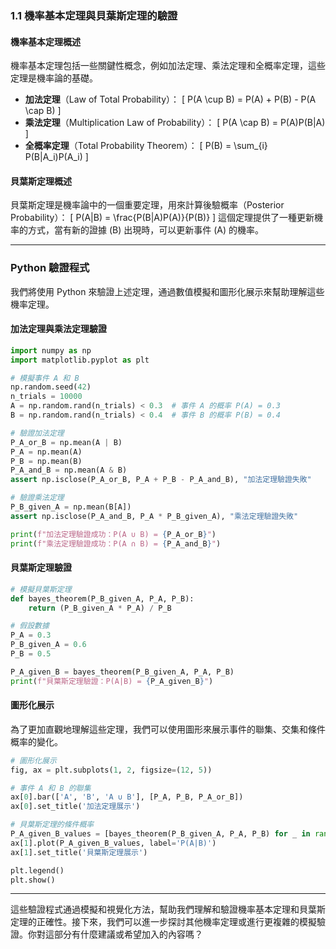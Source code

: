 ### 1.1 機率基本定理與貝葉斯定理的驗證

#### 機率基本定理概述

機率基本定理包括一些關鍵性概念，例如加法定理、乘法定理和全概率定理，這些定理是機率論的基礎。

- **加法定理**（Law of Total Probability）：
  \[
  P(A \cup B) = P(A) + P(B) - P(A \cap B)
  \]
- **乘法定理**（Multiplication Law of Probability）：
  \[
  P(A \cap B) = P(A)P(B|A)
  \]
- **全概率定理**（Total Probability Theorem）：
  \[
  P(B) = \sum_{i} P(B|A_i)P(A_i)
  \]

#### 貝葉斯定理概述

貝葉斯定理是機率論中的一個重要定理，用來計算後驗概率（Posterior Probability）：
\[
P(A|B) = \frac{P(B|A)P(A)}{P(B)}
\]
這個定理提供了一種更新機率的方式，當有新的證據 \(B\) 出現時，可以更新事件 \(A\) 的機率。

---

### Python 驗證程式

我們將使用 Python 來驗證上述定理，通過數值模擬和圖形化展示來幫助理解這些機率定理。

#### 加法定理與乘法定理驗證

```python
import numpy as np
import matplotlib.pyplot as plt

# 模擬事件 A 和 B
np.random.seed(42)
n_trials = 10000
A = np.random.rand(n_trials) < 0.3  # 事件 A 的概率 P(A) = 0.3
B = np.random.rand(n_trials) < 0.4  # 事件 B 的概率 P(B) = 0.4

# 驗證加法定理
P_A_or_B = np.mean(A | B)
P_A = np.mean(A)
P_B = np.mean(B)
P_A_and_B = np.mean(A & B)
assert np.isclose(P_A_or_B, P_A + P_B - P_A_and_B), "加法定理驗證失敗"

# 驗證乘法定理
P_B_given_A = np.mean(B[A])
assert np.isclose(P_A_and_B, P_A * P_B_given_A), "乘法定理驗證失敗"

print(f"加法定理驗證成功：P(A ∪ B) = {P_A_or_B}")
print(f"乘法定理驗證成功：P(A ∩ B) = {P_A_and_B}")
```

#### 貝葉斯定理驗證

```python
# 模擬貝葉斯定理
def bayes_theorem(P_B_given_A, P_A, P_B):
    return (P_B_given_A * P_A) / P_B

# 假設數據
P_A = 0.3
P_B_given_A = 0.6
P_B = 0.5

P_A_given_B = bayes_theorem(P_B_given_A, P_A, P_B)
print(f"貝葉斯定理驗證：P(A|B) = {P_A_given_B}")
```

#### 圖形化展示

為了更加直觀地理解這些定理，我們可以使用圖形來展示事件的聯集、交集和條件概率的變化。

```python
# 圖形化展示
fig, ax = plt.subplots(1, 2, figsize=(12, 5))

# 事件 A 和 B 的聯集
ax[0].bar(['A', 'B', 'A ∪ B'], [P_A, P_B, P_A_or_B])
ax[0].set_title('加法定理展示')

# 貝葉斯定理的條件概率
P_A_given_B_values = [bayes_theorem(P_B_given_A, P_A, P_B) for _ in range(10)]
ax[1].plot(P_A_given_B_values, label='P(A|B)')
ax[1].set_title('貝葉斯定理展示')

plt.legend()
plt.show()
```

---

這些驗證程式通過模擬和視覺化方法，幫助我們理解和驗證機率基本定理和貝葉斯定理的正確性。接下來，我們可以進一步探討其他機率定理或進行更複雜的模擬驗證。你對這部分有什麼建議或希望加入的內容嗎？